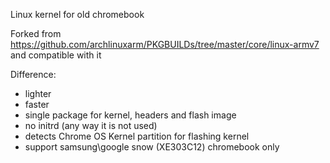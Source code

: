 Linux kernel for old chromebook

Forked from https://github.com/archlinuxarm/PKGBUILDs/tree/master/core/linux-armv7 and compatible with it

Difference:
- lighter
- faster
- single package for kernel, headers and flash image
- no initrd (any way it is not used)
- detects Chrome OS Kernel partition for flashing kernel
- support samsung\google snow (XE303C12) chromebook only
